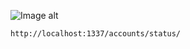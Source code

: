 ![Image alt](https://github.com/DianaArapova/MyBank_back/blob/master/readme_data/status_all.png)

``http://localhost:1337/accounts/status/``